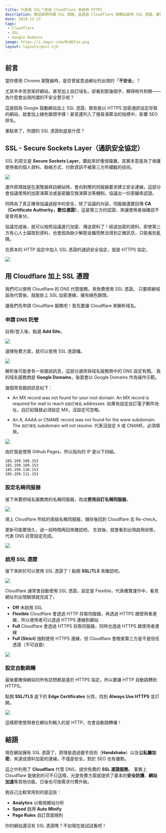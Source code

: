 ```yaml
---
title: 什麼是 SSL？透過 Cloudflare 來啟用 HTTPS
description: 簡述說明何謂 SSL 憑證，並透過 Cloudflare 替網站啟用 SSL 憑證，變為 HTTPS！
date: 2019-12-23
tags:
 - Cloudflare
 - SSL
 - Google Domains
image: https://i.imgur.com/MnQEFox.png
layout: layouts/post.njk
---
```


## 前言

當你使用 Chrome 瀏覽器時，是否曾留意過網址列出現的「**不安全**」？

尤其辛辛苦苦架好網站，甚至加上自訂域名，卻看到那幾個字，顯得格外刺眼——為什麼會出現所謂的不安全警示呢？

這是因為 Google 鼓勵網站加上 SSL 憑證，那些能以 HTTPS 加密通訊協定存取的網站，就會加上綠色鎖頭字樣！甚至還列入了搜尋演算法的指標中，影響 SEO 排名。

重點來了，所謂的 SSL 憑證到底是什麼？

## SSL - Secure Sockets Layer（通訊安全協定）

SSL 的原文是 **Secure Sockets Layer**，聽起來好像很複雜，其實本意是為了保護使用者的個人資料、聯絡方式、付款資訊不被第三方所攔截的技術。

![](https://i.imgur.com/DLeBOxF.png)

運作原理就是在瀏覽器拜訪網站時，會向對應的伺服器要求建立安全連線，這部分會協議使用的加密演算法或是密鑰交換演算法等機制，協議出一份密鑰來認證。

同時為了真正確保協議過程中的安全，除了協議的內容，伺服器還要回傳 **CA（Certificate Authority，數位憑證）**，這是第三方的認證，來讓使用者端確認不是冒用身分。

協議完成後，就可以按照協議進行加密、傳送資料了！經過加密的資料，即使第三方有心人士竊取到資料，也會因為缺少解密金鑰而無法得到正確訊息，只能看到亂碼。

在原本的 HTTP 協定中加入 SSL 憑證的通訊安全協定，就是 HTTPS 協定。

![](https://i.imgur.com/0gXpLaO.png)

## 用 Cloudflare 加上 SSL 憑證

我們可以使用 Cloudflare 的 DNS 代管服務，來免費使用 SSL 憑證。
只要將網域設為代管後，就能掛上 SSL 加密連線，擁有綠色鎖頭。

讓我們先申請 Cloudflare 服務吧！首先要讓 Cloudflare 來解析域名。

### 申請 DNS 託管

註冊/登入後，點選 **Add Site**。

![](https://i.imgur.com/h8u5R9K.png)

選擇免費方案，就可以使用 SSL 憑證囉。

![](https://i.imgur.com/7J9KkvS.png)

解析後可能會有一些錯誤訊息，這部分通常與域名服務商中的 DNS 設定有關。
我的域名服務商是 **Google Domains**，後面會以 Google Domains 作為操作示範。

幾個常見錯誤訊息如下：

 - An MX record was not found for your root domain. An MX record is required for mail to reach `@自訂域名` addresses.
如果有設定自訂電子郵件地址，自訂紀錄就必須設定 MX，沒設定可忽略。

 - An A, AAAA or CNAME record was not found for the www subdomain. The `自訂域名` subdomain will not resolve.
代表沒設定 A 或 CNAME，必須填齊。

![](https://i.imgur.com/AkGyFNQ.png)

由於我是使用 Github Pages，所以指向的 IP 是以下四組。
```
185.199.108.153
185.199.109.153
185.199.110.153
185.199.111.153
```

### 設定名稱伺服器

接下來要把域名服務商的名稱伺服器，改成**使用自訂名稱伺服器**。

![](https://i.imgur.com/FWNNm2g.png)

填上 Cloudflare 所給的兩組名稱伺服器，儲存後回到 Cloudflare 去 Re-check。

更新可能要很久，過一段時間再回來確認吧。
生效後，就會看到出現啟用狀態，代表 DNS 託管設定完成。

![](https://i.imgur.com/pCic5BS.png)

### 啟用 SSL 憑證

接下來終於可以使用 SSL 憑證了！點開 **SSL/TLS** 來確認吧。

![](https://i.imgur.com/faoEwGd.png)

Cloudflare 通常會自動使用 SSL 憑證，設定是 Fiexible，代表確實運作中，看見網址列出現鎖頭就完成了。

 - **Off**
   未啟用 SSL
 - **Flexible**
   Cloudflare 會透過 HTTP 存取伺服器，再透過 HTTPS 跟使用者連線，所以使用者可以透過 HTTPS 連線到網站
 - **Full**
   Cloudflare 會透過 HTTPS 存取伺服器，同時也透過 HTTPS 跟使用者連線
 - **Full (Strict)**
   強制使用 HTTPS 連線，但 Cloudflare 會檢查第三方是不是信任憑證（不可自簽）


![](https://i.imgur.com/lZKA0k5.png)

### 設定自動跳轉

最後要確保網站的所有訪問都是基於 HTTPS 協定，所以要讓 HTTP 自動跳轉到 HTTPS。

點開 **SSL/TLS** 底下的 **Edge Certificates** 分頁，找到 **Always Use HTTPS** 並打開。

![](https://i.imgur.com/GjEQVnW.png)

這樣即使使用者在網址列輸入的是 HTTP，也會自動跳轉囉！

## 結語

現在網站擁有 SSL 憑證了，原理是透過握手技術（**Handshake**）以及**公私鑰加密**，來達成資料加密的連線。不僅是安全，對於 SEO 也有優勢。

這之中利用了 **Cloudflare** 代管 DNS，提供免費的 **SSL 憑證服務**。
事實上 Cloudflare 能做到的可不只這樣，光是免費方案就提供了基本的**安全防護**、**網站加速**等其他功能，日後也可按需求付費升級。

我自己比較常用到的是這些：
 - **Analytics** 以檢視網站分析
 - **Speed** 啟用 **Auto Minify**
 - **Page Rules** 自訂頁面規則

你的網站還沒有 SSL 憑證嗎？不如現在就試試看吧！
